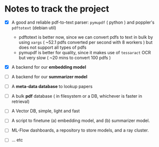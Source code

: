 
# Notes to track the project

- [x] A good and reliable pdf-to-text parser: `pymupdf` ( python ) and poppler's `pdftotext` (debian util)
     - pdftotext is better now, since we can convert pdfs to text in bulk by using `xargs` ( ~52.1 pdfs converted per second with 8 workers ) but does not support all types of pdfs
     - pymupdf is better for quality, since it makes use of `tessaract` OCR but very slow ( ~20 mins to convert 100 pdfs )
- [x] A backend for our **embedding model**
- [ ] A backend for our **summarizer model**
- [ ] A **meta-data database** to lookup papers
- [ ] A bulk **pdf** database ( in filesystem or a DB, whichever is faster in retrieval)
- [ ] A Vector DB, simple, light and fast
- [ ] A script to finetune (a) embedding model, and (b) summarizer model.
- [ ] ML-Flow dashboards, a repository to store models, and a ray cluster.
- [ ] ... etc

